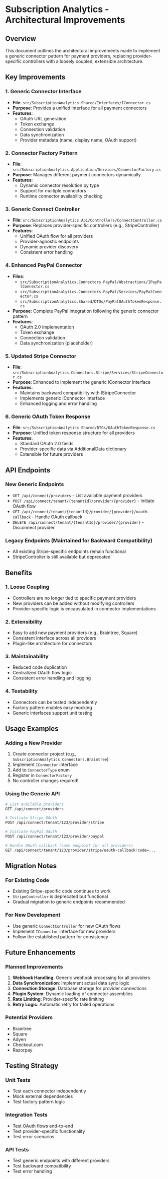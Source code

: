 # Subscription Analytics - Architectural Improvements

## Overview
This document outlines the architectural improvements made to implement a generic connector pattern for payment providers, replacing provider-specific controllers with a loosely coupled, extensible architecture.

## Key Improvements

### 1. Generic Connector Interface
- **File**: `src/SubscriptionAnalytics.Shared/Interfaces/IConnector.cs`
- **Purpose**: Provides a unified interface for all payment connectors
- **Features**:
  - OAuth URL generation
  - Token exchange
  - Connection validation
  - Data synchronization
  - Provider metadata (name, display name, OAuth support)

### 2. Connector Factory Pattern
- **File**: `src/SubscriptionAnalytics.Application/Services/ConnectorFactory.cs`
- **Purpose**: Manages different payment connectors dynamically
- **Features**:
  - Dynamic connector resolution by type
  - Support for multiple connectors
  - Runtime connector availability checking

### 3. Generic Connect Controller
- **File**: `src/SubscriptionAnalytics.Api/Controllers/ConnectController.cs`
- **Purpose**: Replaces provider-specific controllers (e.g., StripeController)
- **Features**:
  - Unified OAuth flow for all providers
  - Provider-agnostic endpoints
  - Dynamic provider discovery
  - Consistent error handling

### 4. Enhanced PayPal Connector
- **Files**: 
  - `src/SubscriptionAnalytics.Connectors.PayPal/Abstractions/IPayPalConnector.cs`
  - `src/SubscriptionAnalytics.Connectors.PayPal/Services/PayPalConnector.cs`
  - `src/SubscriptionAnalytics.Shared/DTOs/PayPalOAuthTokenResponse.cs`
- **Purpose**: Complete PayPal integration following the generic connector pattern
- **Features**:
  - OAuth 2.0 implementation
  - Token exchange
  - Connection validation
  - Data synchronization (placeholder)

### 5. Updated Stripe Connector
- **File**: `src/SubscriptionAnalytics.Connectors.Stripe/Services/StripeConnector.cs`
- **Purpose**: Enhanced to implement the generic IConnector interface
- **Features**:
  - Maintains backward compatibility with IStripeConnector
  - Implements generic IConnector interface
  - Enhanced logging and error handling

### 6. Generic OAuth Token Response
- **File**: `src/SubscriptionAnalytics.Shared/DTOs/OAuthTokenResponse.cs`
- **Purpose**: Unified token response structure for all providers
- **Features**:
  - Standard OAuth 2.0 fields
  - Provider-specific data via AdditionalData dictionary
  - Extensible for future providers

## API Endpoints

### New Generic Endpoints
- `GET /api/connect/providers` - List available payment providers
- `POST /api/connect/tenant/{tenantId}/provider/{provider}` - Initiate OAuth flow
- `GET /api/connect/tenant/{tenantId}/provider/{provider}/oauth-callback` - Handle OAuth callback
- `DELETE /api/connect/tenant/{tenantId}/provider/{provider}` - Disconnect provider

### Legacy Endpoints (Maintained for Backward Compatibility)
- All existing Stripe-specific endpoints remain functional
- StripeController is still available but deprecated

## Benefits

### 1. Loose Coupling
- Controllers are no longer tied to specific payment providers
- New providers can be added without modifying controllers
- Provider-specific logic is encapsulated in connector implementations

### 2. Extensibility
- Easy to add new payment providers (e.g., Braintree, Square)
- Consistent interface across all providers
- Plugin-like architecture for connectors

### 3. Maintainability
- Reduced code duplication
- Centralized OAuth flow logic
- Consistent error handling and logging

### 4. Testability
- Connectors can be tested independently
- Factory pattern enables easy mocking
- Generic interfaces support unit testing

## Usage Examples

### Adding a New Provider
1. Create connector project (e.g., `SubscriptionAnalytics.Connectors.Braintree`)
2. Implement `IConnector` interface
3. Add to `ConnectorType` enum
4. Register in `ConnectorFactory`
5. No controller changes required!

### Using the Generic API
```bash
# List available providers
GET /api/connect/providers

# Initiate Stripe OAuth
POST /api/connect/tenant/123/provider/stripe

# Initiate PayPal OAuth
POST /api/connect/tenant/123/provider/paypal

# Handle OAuth callback (same endpoint for all providers)
GET /api/connect/tenant/123/provider/stripe/oauth-callback?code=...
```

## Migration Notes

### For Existing Code
- Existing Stripe-specific code continues to work
- `StripeController` is deprecated but functional
- Gradual migration to generic endpoints recommended

### For New Development
- Use generic `ConnectController` for new OAuth flows
- Implement `IConnector` interface for new providers
- Follow the established pattern for consistency

## Future Enhancements

### Planned Improvements
1. **Webhook Handling**: Generic webhook processing for all providers
2. **Data Synchronization**: Implement actual data sync logic
3. **Connection Storage**: Database storage for provider connections
4. **Plugin System**: Dynamic loading of connector assemblies
5. **Rate Limiting**: Provider-specific rate limiting
6. **Retry Logic**: Automatic retry for failed operations

### Potential Providers
- Braintree
- Square
- Adyen
- Checkout.com
- Razorpay

## Testing Strategy

### Unit Tests
- Test each connector independently
- Mock external dependencies
- Test factory pattern logic

### Integration Tests
- Test OAuth flows end-to-end
- Test provider-specific functionality
- Test error scenarios

### API Tests
- Test generic endpoints with different providers
- Test backward compatibility
- Test error handling 